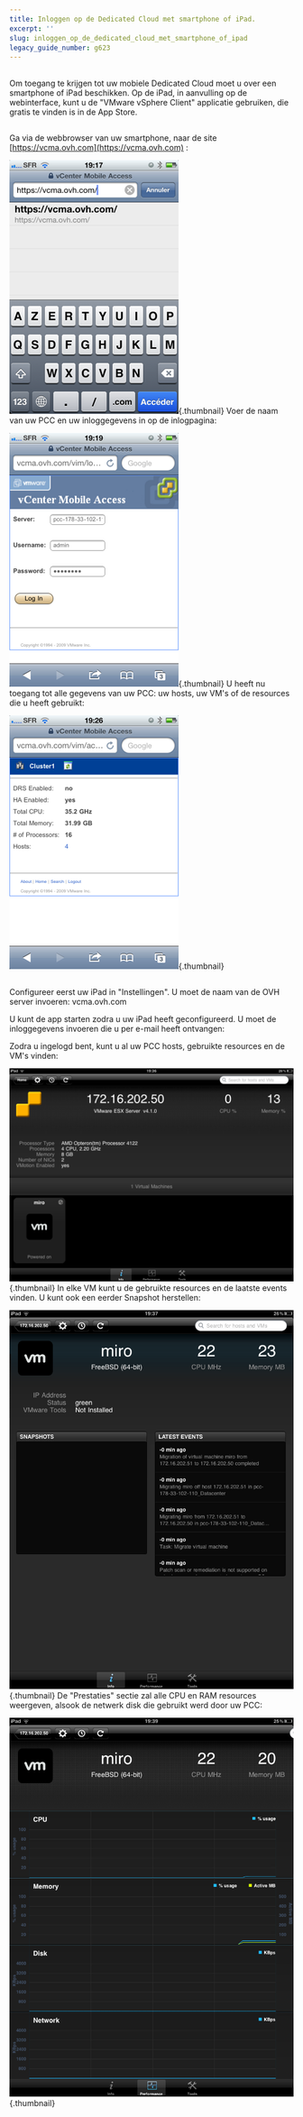 ```yaml
---
title: Inloggen op de Dedicated Cloud met smartphone of iPad.
excerpt: ''
slug: inloggen_op_de_dedicated_cloud_met_smartphone_of_ipad
legacy_guide_number: g623
---
```



## 
Om toegang te krijgen tot uw mobiele Dedicated Cloud moet u over een smartphone of iPad beschikken. Op de iPad, in aanvulling op de webinterface, kunt u de "VMware vSphere Client" applicatie gebruiken, die gratis te vinden is in de App Store.


## 
Ga via de webbrowser van uw smartphone, naar de site [https://vcma.ovh.com](https://vcma.ovh.com) :

![](images/img_148.jpg){.thumbnail}
Voer de naam van uw PCC en uw inloggegevens in op de inlogpagina:

![](images/img_149.jpg){.thumbnail}
U heeft nu toegang tot alle gegevens van uw PCC: uw hosts, uw VM's of de resources die u heeft gebruikt:

![](images/img_150.jpg){.thumbnail}


## 
Configureer eerst uw iPad in "Instellingen". U moet de naam van de OVH server invoeren: vcma.ovh.com

 
U kunt de app starten zodra u uw iPad heeft geconfigureerd. U moet de inloggegevens invoeren die u per e-mail heeft ontvangen:

 
Zodra u ingelogd bent, kunt u al uw PCC hosts, gebruikte resources en de VM's vinden:

![](images/img_152.jpg){.thumbnail}
In elke VM kunt u de gebruikte resources en de laatste events vinden. U kunt ook een eerder Snapshot herstellen:

![](images/img_153.jpg){.thumbnail}
De "Prestaties" sectie zal alle CPU en RAM resources weergeven, alsook de netwerk disk die gebruikt werd door uw PCC:

![](images/img_154.jpg){.thumbnail}

